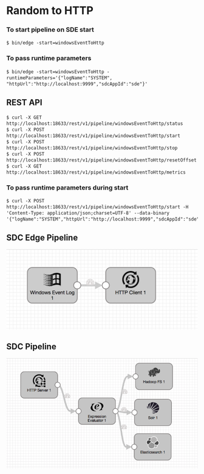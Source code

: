 # Random to HTTP

### To start pipeline on SDE start

    $ bin/edge -start=windowsEventToHttp

### To pass runtime parameters

    $ bin/edge -start=windowsEventToHttp -runtimeParameters='{"logName":"SYSTEM", "httpUrl":"http://localhost:9999","sdcAppId":"sde"}'

## REST API

    $ curl -X GET http://localhost:18633/rest/v1/pipeline/windowsEventToHttp/status
    $ curl -X POST http://localhost:18633/rest/v1/pipeline/windowsEventToHttp/start
    $ curl -X POST http://localhost:18633/rest/v1/pipeline/windowsEventToHttp/stop
    $ curl -X POST http://localhost:18633/rest/v1/pipeline/windowsEventToHttp/resetOffset
    $ curl -X GET http://localhost:18633/rest/v1/pipeline/windowsEventToHttp/metrics

### To pass runtime parameters during start

    $ curl -X POST http://localhost:18633/rest/v1/pipeline/windowsEventToHttp/start -H 'Content-Type: application/json;charset=UTF-8' --data-binary '{"logName":"SYSTEM","httpUrl":"http://localhost:9999","sdcAppId":"sde"}'


## SDC Edge Pipeline

![Image of SDC Edge Pipeline](edge.png)


## SDC Pipeline

![Image of SDC Pipeline](sdchttp.png)
